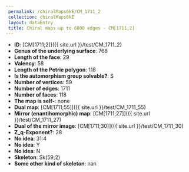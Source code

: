 ```yaml
--- 
 permalink: /chiralMaps6kE/CM_1711_2 
 collection: chiralMaps6kE
 layout: dataEntry
 title: Chiral maps up to 6000 edges - CM[1711;2]
---
```


- **ID**: [CM[1711;2]]({{ site.url }}/test/CM_1711_2)
- **Genus of the underlying surface**: 768
- **Length of the face**: 29
- **Valency**: 58
- **Length of the Petrie polygon**: 118
- **Is the automorphism group solvable?**: S
- **Number of vertices**: 59
- **Number of edges**: 1711
- **Number of faces**: 118
- **The map is self-**: none
- **Dual map**: [CM[1711;55]]({{ site.url }}/test/CM_1711_55)
- **Mirror (enantihomorphic) map**: [CM[1711;27]]({{ site.url }}/test/CM_1711_27)
- **Dual of the mirror image**: [CM[1711;30]]({{ site.url }}/test/CM_1711_30)
- **Z_q-Exponent?**: 28
- **No idea**:  31:4
- **No idea**: Y
- **No idea**: N
- **Skeleton**: Sk(59;2)
- **Some other kind of skeleton**: nan
